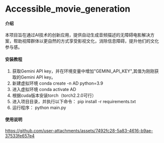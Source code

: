#  Accessible_movie_generation

#### 介绍
本项目旨在通过AI技术的创新应用，提供自动生成音频描述的无障碍电影解决方案，帮助视障群体以更自然的方式享受影视文化，消除信息障碍，提升他们的文化参与感。


#### 安装教程

1.  获取Gemini API key，并在环境变量中增加"GEMINI_API_KEY",其值为刚刚获取的Gemini API key。
1.  新建虚拟环境
    conda create -n AD python=3.9
2.  进入虚拟环境
    conda activate AD
3.  根据cuda版本安装torch（torch2.2.0可行）
4.  进入项目目录，并执行以下命令：
    pip install -r requirements.txt
5.  运行程序：
    python main.py

#### 使用说明


https://github.com/user-attachments/assets/7492fc28-5a83-4616-b9ae-37533fe657e4



